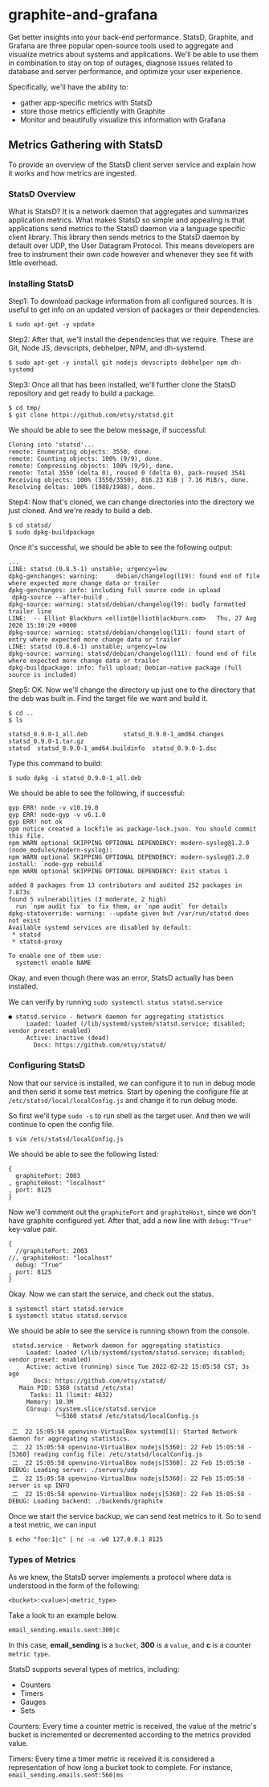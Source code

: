 # graphite-and-grafana
Get better insights into your back-end performance. StatsD, Graphite, and Grafana are three popular open-source tools used to aggregate and visualize metrics about systems and applications. We'll be able to use them in combination to stay on top of outages, diagnose issues related to database and server performance, and optimize your user experience.

Specifically, we'll have the ability to:
 - gather app-specific metrics with StatsD
 - store those metrics efficiently with Graphite
 - Monitor and beautifully visualize this information with Grafana

## Metrics Gathering with StatsD
To provide an overview of the StatsD client server service and explain how it works and how metrics are ingested.

### StatsD Overview
What is StatsD? It is a network daemon that aggregates and summarizes application metrics. What makes StatsD so simple and appealing is that applications send metrics to the StatsD daemon via a language specific client library. This library then sends metrics to the StatsD daemon by default over UDP, the User Datagram Protocol. This means developers are free to instrument their own code however and whenever they see fit with little overhead.

### Installing StatsD

Step1: To download package information from all configured sources. It is useful to get info on an updated version of packages or their dependencies.

```
$ sudo apt-get -y update
```

Step2: After that, we'll install the dependencies that we require. These are Git, Node JS, devscripts, debhelper, NPM, and dh-systemd.

```
$ sudo apt-get -y install git nodejs devscripts debhelper npm dh-systemd
```

Step3: Once all that has been installed, we'll further clone the StatsD repository and get ready to build a package.

```
$ cd tmp/
$ git clone https://github.com/etsy/statsd.git
```

We should be able to see the below message, if successful:
```
Cloning into 'statsd'...
remote: Enumerating objects: 3550, done.
remote: Counting objects: 100% (9/9), done.
remote: Compressing objects: 100% (9/9), done.
remote: Total 3550 (delta 0), reused 0 (delta 0), pack-reused 3541
Receiving objects: 100% (3550/3550), 816.23 KiB | 7.16 MiB/s, done.
Resolving deltas: 100% (1988/1988), done.
```

Step4: Now that's cloned, we can change directories into the directory we just cloned. And we're ready to build a deb.

```
$ cd statsd/
$ sudo dpkg-buildpackage
```

Once it's successful, we should be able to see the following output:
```
...
LINE: statsd (0.8.5-1) unstable; urgency=low
dpkg-genchanges: warning:     debian/changelog(l19): found end of file where expected more change data or trailer
dpkg-genchanges: info: including full source code in upload
 dpkg-source --after-build .
dpkg-source: warning: statsd/debian/changelog(l9): badly formatted trailer line
LINE:  -- Elliot Blackburn <elliot@elliotblackburn.com>   Thu, 27 Aug 2020 15:30:29 +0000
dpkg-source: warning: statsd/debian/changelog(l11): found start of entry where expected more change data or trailer
LINE: statsd (0.8.6-1) unstable; urgency=low
dpkg-source: warning: statsd/debian/changelog(l11): found end of file where expected more change data or trailer
dpkg-buildpackage: info: full upload; Debian-native package (full source is included)
```

Step5: OK. Now we'll change the directory up just one to the directory that the deb was built in. Find the target file we want and build it.

```
$ cd ..
$ ls
```

```
statsd_0.9.0-1_all.deb          statsd_0.9.0-1_amd64.changes  statsd_0.9.0-1.tar.gz
statsd  statsd_0.9.0-1_amd64.buildinfo  statsd_0.9.0-1.dsc
```

Type this command to build:

```
$ sudo dpkg -i statsd_0.9.0-1_all.deb
```

We should be able to see the following, if successful:

```
gyp ERR! node -v v10.19.0
gyp ERR! node-gyp -v v6.1.0
gyp ERR! not ok 
npm notice created a lockfile as package-lock.json. You should commit this file.
npm WARN optional SKIPPING OPTIONAL DEPENDENCY: modern-syslog@1.2.0 (node_modules/modern-syslog):
npm WARN optional SKIPPING OPTIONAL DEPENDENCY: modern-syslog@1.2.0 install: `node-gyp rebuild`
npm WARN optional SKIPPING OPTIONAL DEPENDENCY: Exit status 1

added 8 packages from 13 contributors and audited 252 packages in 7.873s
found 5 vulnerabilities (3 moderate, 2 high)
  run `npm audit fix` to fix them, or `npm audit` for details
dpkg-statoverride: warning: --update given but /var/run/statsd does not exist
Available systemd services are disabled by default:
 * statsd
 * statsd-proxy

To enable one of them use:
  systemctl enable NAME
```

Okay, and even though there was an error, StatsD actually has been installed. 

We can verify by running `sudo systemctl status statsd.service`
```
● statsd.service - Network daemon for aggregating statistics
     Loaded: loaded (/lib/systemd/system/statsd.service; disabled; vendor preset: enabled)
     Active: inactive (dead)
       Docs: https://github.com/etsy/statsd/
```

### Configuring StatsD

Now that our service is installed, we can configure it to run in debug mode and then send it some test metrics. Start by opening the configure file at `/etc/statsd/local/localConfig.js` and change it to run debug mode.

So first we'll type `sudo -s` to run shell as the target user. And then we will continue to open the config file.

```
$ vim /etc/statsd/localConfig.js
```

We should be able to see the following listed:
```
{
  graphitePort: 2003
, graphiteHost: "localhost"
, port: 8125
}
```

Now we'll comment out the `graphitePort` and `graphiteHost`, since we don't have graphite configured yet. After that, add a new line with `debug:"True"` key-value pair.

```
{
  //graphitePort: 2003
//, graphiteHost: "localhost"
  debug: "True"
, port: 8125
}
```

Okay. Now we can start the service, and check out the status.

```
$ systemctl start statsd.service
$ systemctl status statsd.service
```

We should be able to see the service is running shown from the console.

```
 statsd.service - Network daemon for aggregating statistics
     Loaded: loaded (/lib/systemd/system/statsd.service; disabled; vendor preset: enabled)
     Active: active (running) since Tue 2022-02-22 15:05:58 CST; 3s ago
       Docs: https://github.com/etsy/statsd/
   Main PID: 5360 (statsd /etc/sta)
      Tasks: 11 (limit: 4632)
     Memory: 10.3M
     CGroup: /system.slice/statsd.service
             └─5360 statsd /etc/statsd/localConfig.js

 二  22 15:05:58 openvino-VirtualBox systemd[1]: Started Network daemon for aggregating statistics.
 二  22 15:05:58 openvino-VirtualBox nodejs[5360]: 22 Feb 15:05:58 - [5360] reading config file: /etc/statsd/localConfig.js
 二  22 15:05:58 openvino-VirtualBox nodejs[5360]: 22 Feb 15:05:58 - DEBUG: Loading server: ./servers/udp
 二  22 15:05:58 openvino-VirtualBox nodejs[5360]: 22 Feb 15:05:58 - server is up INFO
 二  22 15:05:58 openvino-VirtualBox nodejs[5360]: 22 Feb 15:05:58 - DEBUG: Loading backend: ./backends/graphite
```

Once we start the service backup, we can send test metrics to it. So to send a test metric, we can input 

```
$ echo "foo:1|c" | nc -u -w0 127.0.0.1 8125
```

### Types of Metrics

As we knew, the StatsD server implements a protocol where data is understood in the form of the following:

```
<bucket>:<value>|<metric_type>
```

Take a look to an example below.

```
email_sending.emails.sent:300|c
```

In this case, **email_sending** is a `bucket`, **300** is a `value`, and **c** is a counter `metric type`.

StatsD supports several types of metrics, including:
 - Counters
 - Timers
 - Gauges
 - Sets

Counters: Every time a counter metric is received, the value of the metric's bucket is incremented or decremented according to the metrics provided value.

Timers: Every time a timer metric is received it is considered a representation of how long a bucket took to complete. For instance, `email_sending.emails.sent:560|ms`
